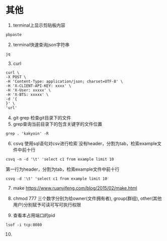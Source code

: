 # 其他
1. terminal上显示剪贴板内容
```
pbpaste
```
2. terminal快速查询json字符串
```
jq
```
3. curl
```
curl \
-X POST \
-H 'Content-Type: application/json; charset=UTF-8' \
-H 'X-CLIENT-API-KEY: xxxx' \
-H 'X-User: xxxxx' \
-H 'X-BTS: xxxxx' \
-d '{
}' \
'url'
```
4. git grep 检查git目录下的文件
5. grep查询当前目录下的包含关键字的文件位置
```
grep . 'kakyoin' -R
```
6. csvq 使用sql语句对csv进行检索
没有header，分割为tab，检索example文件中前十行
```
csvq -n -d '\t' 'select c1 from example limit 10
```
第一行为header，分割为tab，检索example文件中前十行
```
csvq -d '\t' 'select c1 from example limit 10
```
7. make https://www.ruanyifeng.com/blog/2015/02/make.html

8. chmod 777
三个数字分别为给owner(文件拥有者), group(群组), other(其他用户)分别赋予可读可写可执行权限

9. 查看本占用端口的pid
```
lsof -i tcp:8080
```
10. 



